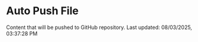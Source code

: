 # Auto Push File

Content that will be pushed to GitHub repository.
Last updated: 08/03/2025, 03:37:28 PM